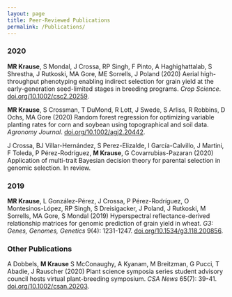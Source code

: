 ```yaml
---
layout: page
title: Peer-Reviewed Publications
permalink: /Publications/
---
```


### 2020

<b>MR Krause</b>, S Mondal, J Crossa, RP Singh, F Pinto, A Haghighattalab, S Shrestha, J Rutkoski, MA Gore, ME Sorrells, J Poland (2020) Aerial high-throughput phenotyping enabling indirect selection for grain yield at the early-generation seed-limited stages in breeding programs. <i>Crop Science</i>. [doi.org/10.1002/csc2.20259](https://doi.org/10.1002/csc2.20259).

<b>MR Krause</b>, S Crossman, T DuMond, R Lott, J Swede, S Arliss, R Robbins, D Ochs, MA Gore (2020) Random forest regression for optimizing variable planting rates for corn and soybean using topographical and soil data. <i>Agronomy Journal</i>. [doi.org/10.1002/agj2.20442](https://doi.org/10.1002/agj2.20442).

J Crossa, BJ Villar-Hernández, S Perez-Elizalde, I García-Calvillo, J Martini, F Toleda, P Pérez-Rodríguez, <b>M Krause</b>, G Covarrubias-Pazaran (2020) Application of multi-trait Bayesian decision theory for parental selection in genomic selection. In review. 

### 2019

<b>MR Krause</b>, L González-Pérez, J Crossa, P Pérez-Rodríguez, O Montesinos-López, RP Singh, S Dreisigacker, J Poland, J Rutkoski, M Sorrells, MA Gore, S Mondal (2019) Hyperspectral reflectance-derived relationship matrices for genomic prediction of grain yield in wheat. <i>G3: Genes, Genomes, Genetics</i> 9(4): 1231-1247. [doi.org/10.1534/g3.118.200856](https://doi.org/10.1534/g3.118.200856). 

### Other Publications

A Dobbels, <b>M Krause</b> S McConaughy, A Kyanam, M Breitzman, G Pucci, T Abadie, J Rauscher (2020) Plant science symposia series student advisory council hosts virtual plant-breeding symposium. <i>CSA News</i> 65(7): 39-41. [doi.org/10.1002/csan.20203](https://doi.org/10.1002/csan.20203). 
